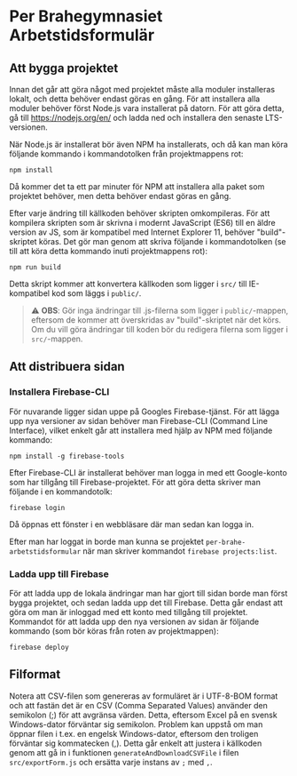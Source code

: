 # Per Brahegymnasiet Arbetstidsformulär

## Att bygga projektet

Innan det går att göra något med projektet måste alla moduler installeras lokalt, och detta behöver endast göras en gång. För att installera alla moduler behöver först Node.js vara installerat på datorn. För att göra detta, gå till https://nodejs.org/en/ och ladda ned och installera den senaste LTS-versionen.

När Node.js är installerat bör även NPM ha installerats, och då kan man köra följande kommando i kommandotolken från projektmappens rot:

```
npm install
```

Då kommer det ta ett par minuter för NPM att installera alla paket som projektet behöver, men detta behöver endast göras en gång.

Efter varje ändring till källkoden behöver skripten omkompileras. För att kompilera skripten som är skrivna i modernt JavaScript (ES6) till en äldre version av JS, som är kompatibel med Internet Explorer 11, behöver "build"-skriptet köras. Det gör man genom att skriva följande i kommandotolken (se till att köra detta kommando inuti projektmappens rot):

```
npm run build
```

Detta skript kommer att konvertera källkoden som ligger i `src/` till IE-kompatibel kod som läggs i `public/`.

> :warning: **OBS**: Gör inga ändringar till .js-filerna som ligger i `public/`-mappen, eftersom de kommer att överskridas av "build"-skriptet när det körs. Om du vill göra ändringar till koden bör du redigera filerna som ligger i `src/`-mappen.

## Att distribuera sidan

### Installera Firebase-CLI

För nuvarande ligger sidan uppe på Googles Firebase-tjänst. För att lägga upp nya versioner av sidan behöver man Firebase-CLI (Command Line Interface), vilket enkelt går att installera med hjälp av NPM med följande kommando:

```
npm install -g firebase-tools
```

Efter Firebase-CLI är installerat behöver man logga in med ett Google-konto som har tillgång till Firebase-projektet. För att göra detta skriver man följande i en kommandotolk:

```
firebase login
```

Då öppnas ett fönster i en webbläsare där man sedan kan logga in.

Efter man har loggat in borde man kunna se projektet `per-brahe-arbetstidsformular` när man skriver kommandot `firebase projects:list`.

### Ladda upp till Firebase

För att ladda upp de lokala ändringar man har gjort till sidan borde man först bygga projektet, och sedan ladda upp det till Firebase. Detta går endast att göra om man är inloggad med ett konto med tillgång till projektet. Kommandot för att ladda upp den nya versionen av sidan är följande kommando (som bör köras från roten av projektmappen):

```
firebase deploy
```

## Filformat

Notera att CSV-filen som genereras av formuläret är i UTF-8-BOM format och att
fastän det är en CSV (Comma Separated Values) använder den semikolon (;)
för att avgränsa värden. Detta, eftersom Excel på en svensk Windows-dator
förväntar sig semikolon. Problem kan uppstå om man öppnar filen i t.ex.
en engelsk Windows-dator, eftersom den troligen förväntar sig kommatecken (,).
Detta går enkelt att justera i källkoden genom att gå in i funktionen
`generateAndDownloadCSVFile` i filen `src/exportForm.js` och ersätta varje instans av `;` med `,`.
